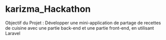 # karizma_Hackathon
Objectif du Projet : Développer une mini-application de partage de recettes de cuisine avec une partie back-end et une partie front-end, en utilisant Laravel
